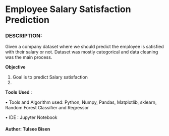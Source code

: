 # Employee Salary Satisfaction Prediction

### DESCRIPTION:

Given a company dataset where we should predict the employee is satisfied with their salary or not. Dataset was mostly categorical and data cleaning was the main process.

𝐎𝐛𝐣𝐞𝐜𝐭𝐢𝐯𝐞 

1) Goal is to predict Salary satisfaction
2) 
𝐓𝐨𝐨𝐥𝐬 𝐔𝐬𝐞𝐝 : 

•	Tools and Algorithm used: Python, Numpy, Pandas, Matplotlib, sklearn, Random Forest Classifier and Regressor

•	 IDE : Jupyter Notebook


#### Author: Tulsee Bisen
